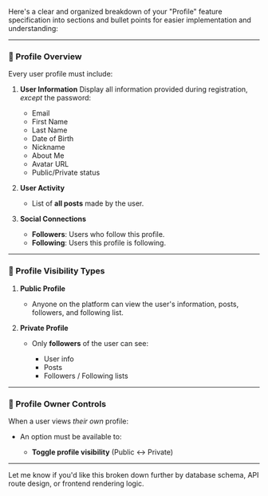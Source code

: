 Here's a clear and organized breakdown of your "Profile" feature specification into sections and bullet points for easier implementation and understanding:

---

### 🔹 Profile Overview

Every user profile must include:

1. **User Information**
   Display all information provided during registration, *except* the password:

   * Email
   * First Name
   * Last Name
   * Date of Birth
   * Nickname
   * About Me
   * Avatar URL
   * Public/Private status

2. **User Activity**

   * List of **all posts** made by the user.

3. **Social Connections**

   * **Followers**: Users who follow this profile.
   * **Following**: Users this profile is following.

---

### 🔹 Profile Visibility Types

1. **Public Profile**

   * Anyone on the platform can view the user's information, posts, followers, and following list.

2. **Private Profile**

   * Only **followers** of the user can see:

     * User info
     * Posts
     * Followers / Following lists

---

### 🔹 Profile Owner Controls

When a user views *their own* profile:

* An option must be available to:

  * **Toggle profile visibility** (Public ↔ Private)

---

Let me know if you'd like this broken down further by database schema, API route design, or frontend rendering logic.
